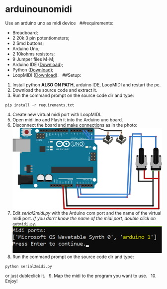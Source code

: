 # arduinounomidi
Use an arduino uno as midi device
&nbsp;
##requirements:
* Breadboard;
* 2 20k 3 pin potentiometers;
* 2 Smd buttons;
* Arduino Uno;
* 2 10kohms resistors;
* 9 Jumper files M-M;
* Arduino IDE ([Download](https://www.arduino.cc/en/software));
* Python ([Download](https://www.python.org/downloads/));
* LoopMIDI ([Download](https://www.tobias-erichsen.de/software/loopmidi.html)).
&nbsp;
##Setup:
&nbsp;
1. Install python **ALSO ON PATH**, arduino IDE, LoopMIDI and restart the pc.
2. Download the source code and extract it.
3. Run the command prompt on the source code dir and type:
 ```
pip install -r requirements.txt

```
4. Create new virtual midi port with LoopMIDI.
5. Open midi.ino and Flash it into the Arduino uno board.
6. Disconnect the board and make connections as in the photo:
   &nbsp;
   ![connections](https://github.com/CaliPanni/arduinounomidi/blob/main/circuito_potenziometro.png?raw=true)
7. Edit *serial2midi.py* with the Arduino com port and the name of the virtual midi port.
  *If you don't know the name of the midi port, double click on* `getmidi.py`.
&nbsp;
  ![getmidy.py](https://github.com/CaliPanni/arduinounomidi/blob/main/getmidi.png?raw=true)
8. Run the command prompt on the source code dir and type:
 ```
python serial2midi.py

```
or just dubleclick it.
&nbsp;
9. Map the midi to the program you want to use.
&nbsp;
10. Enjoy!
